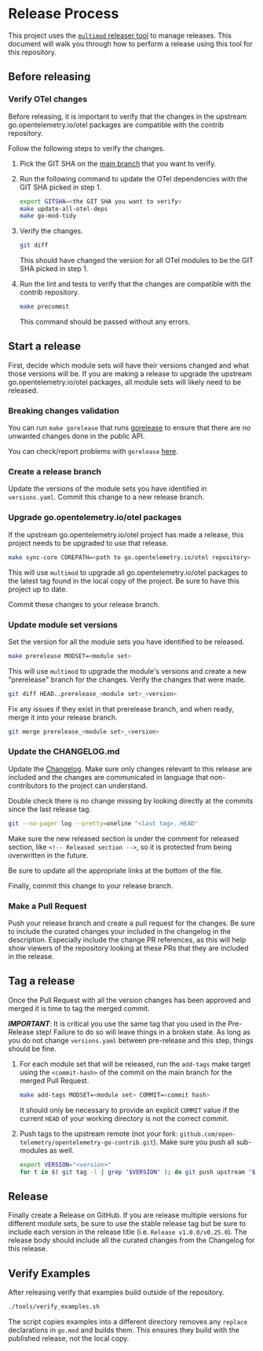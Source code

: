 # Release Process

This project uses the [`multimod` releaser
tool](https://github.com/open-telemetry/opentelemetry-go-build-tools/tree/main/multimod)
to manage releases. This document will walk you through how to perform a
release using this tool for this repository.

## Before releasing

### Verify OTel changes

Before releasing, it is important to verify that the changes in the upstream
go.opentelemetry.io/otel packages are compatible with the contrib repository.

Follow the following steps to verify the changes.

1. Pick the GIT SHA on the [main branch](https://github.com/open-telemetry/opentelemetry-go/commits/main) that you want to verify.
2. Run the following command to update the OTel dependencies with the GIT SHA picked in step 1.

   ```sh
   export GITSHA=<the GIT SHA you want to verify>
   make update-all-otel-deps
   make go-mod-tidy
   ```

3. Verify the changes.

   ```sh
   git diff
   ```

   This should have changed the version for all OTel modules to be the GIT SHA picked in step 1.

4. Run the lint and tests to verify that the changes are compatible with the contrib repository.

   ```sh
   make precommit
   ```

   This command should be passed without any errors.

## Start a release

First, decide which module sets will have their versions changed and what those
versions will be. If you are making a release to upgrade the upstream
go.opentelemetry.io/otel packages, all module sets will likely need to be
released.

### Breaking changes validation

You can run `make gorelease` that runs [gorelease](https://pkg.go.dev/golang.org/x/exp/cmd/gorelease)
to ensure that there are no unwanted changes done in the public API.

You can check/report problems with `gorelease` [here](https://golang.org/issues/26420).

### Create a release branch

Update the versions of the module sets you have identified in `versions.yaml`.
Commit this change to a new release branch.

### Upgrade go.opentelemetry.io/otel packages

If the upstream go.opentelemetry.io/otel project has made a release, this
project needs to be upgraded to use that release.

```sh
make sync-core COREPATH=<path to go.opentelemetry.io/otel repository>
```

This will use `multimod` to upgrade all go.opentelemetry.io/otel packages to
the latest tag found in the local copy of the project. Be sure to have this
project up to date.

Commit these changes to your release branch.

### Update module set versions

Set the version for all the module sets you have identified to be released.

```sh
make prerelease MODSET=<module set>
```

This will use `multimod` to upgrade the module's versions and create a new
"prerelease" branch for the changes. Verify the changes that were made.

```sh
git diff HEAD..prerelease_<module set>_<version>
```

Fix any issues if they exist in that prerelease branch, and when ready, merge
it into your release branch.

```sh
git merge prerelease_<module set>_<version>
```

### Update the CHANGELOG.md

Update the [Changelog](./CHANGELOG.md). Make sure only changes relevant to this
release are included and the changes are communicated in language that
non-contributors to the project can understand.

Double check there is no change missing by looking directly at the commits
since the last release tag.

```sh
git --no-pager log --pretty=oneline "<last tag>..HEAD"
```

Make sure the new released section is under the comment for released section,
like `<!-- Released section -->`, so it is protected from being overwritten in the future.

Be sure to update all the appropriate links at the bottom of the file.

Finally, commit this change to your release branch.

### Make a Pull Request

Push your release branch and create a pull request for the changes. Be sure to
include the curated changes your included in the changelog in the description.
Especially include the change PR references, as this will help show viewers of
the repository looking at these PRs that they are included in the release.

## Tag a release

Once the Pull Request with all the version changes has been approved and merged
it is time to tag the merged commit.

***IMPORTANT***: It is critical you use the same tag that you used in the
Pre-Release step! Failure to do so will leave things in a broken state. As long
as you do not change `versions.yaml` between pre-release and this step, things
should be fine.

1. For each module set that will be released, run the `add-tags` make target
   using the `<commit-hash>` of the commit on the main branch for the merged
   Pull Request.

   ```sh
   make add-tags MODSET=<module set> COMMIT=<commit hash>
   ```

   It should only be necessary to provide an explicit `COMMIT` value if the
   current `HEAD` of your working directory is not the correct commit.

2. Push tags to the upstream remote (not your fork:
   `github.com/open-telemetry/opentelemetry-go-contrib.git`). Make sure you
   push all sub-modules as well.

   ```sh
   export VERSION="<version>"
   for t in $( git tag -l | grep "$VERSION" ); do git push upstream "$t"; done
   ```

## Release

Finally create a Release on GitHub. If you are release multiple versions for
different module sets, be sure to use the stable release tag but be sure to
include each version in the release title (i.e. `Release v1.0.0/v0.25.0`). The
release body should include all the curated changes from the Changelog for this
release.

## Verify Examples

After releasing verify that examples build outside of the repository.

```sh
./tools/verify_examples.sh
```

The script copies examples into a different directory removes any `replace` declarations in `go.mod` and builds them.
This ensures they build with the published release, not the local copy.
